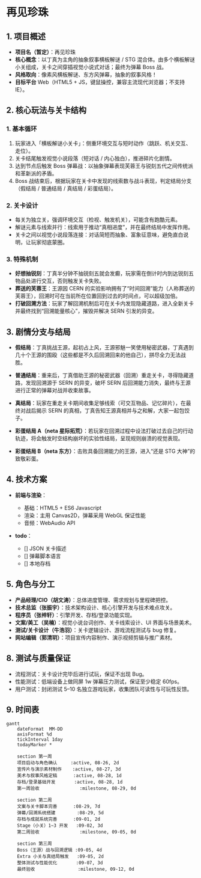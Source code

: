# 再见珍珠

## 1. 项目概述

- **项目名（暂定）**：再见珍珠
- **核心概念**：以丁真为主角的抽象叙事横板解谜 / STG 混合体。由多个横板解谜小关组成，关卡之间穿插视觉小说式对话；最终为弹幕 Boss 战。
- **风格取向**：像素风横板解谜、东方风弹幕，抽象的叙事风格！
- **目标平台** Web（HTML5 + JS，键鼠操控，兼容主流现代浏览器；不支持 IE）。

## 2. 核心玩法与关卡结构

### 1. 基本循环

1. 玩家进入「横板解谜小关卡」：侧重环境交互与短时动作（跳跃、机关交互、走位）。
2. 关卡结尾触发视觉小说段落（短对话 / 内心独白），推进碎片化剧情。
3. 达到节点后触发 Boss 弹幕战：以抽象弹幕表现芙蓉王与锐刻五代之间传统派和革新派的矛盾。
4. Boss 战结束后，根据玩家在关卡中发现的线索数与战斗表现，判定结局分支（假结局 / 普通结局 / 真结局 / 彩蛋结局）。

### 2. 关卡设计

- 每关为独立关，强调环境交互（检视、触发机关），可能含有跑酷元素。
- 解谜元素与线索并行：线索用于推动“真相进度”，并在最终结局中发挥作用。
- 关卡之间以视觉小说段落连接：对话简短而抽象、富象征意味，避免直白说明，让玩家彻底蒙圈。

### 3. 特殊机制

- **好想抽锐刻**：丁真半分钟不抽锐刻五就会发癫，玩家需在倒计时内到达锐刻五物品处进行交互，否则触发关卡失败。
- **葬送的芙蓉王**：王源因 CERN 的实验影响拥有了“时间回溯”能力（人称葬送的芙蓉王），回溯时可在当前所在位置回到过去的时间点，可以超级加倍。
- **打破回溯方法**：玩家了解回溯机制后可在关卡内发现隐藏道路，进入全新关卡并最终找到“回溯能量核心”，摧毁并解决 SERN 引发的异变。

## 3. 剧情分支与结局

- **假结局**：丁真挑战王源，起初占上风，王源邪魅一笑使用秘密武器，丁真遇到几十个王源的围殴（这些都是不久后回溯回来的他自己），拼尽全力无法战胜。

- **普通结局**：重来后，丁真借助王源的秘密武器（回溯）重走关卡，寻得隐藏道路，发现回溯源于 SERN 的异变，破坏 SERN 后回溯能力消失，最终与王源进行正常的弹幕对战并收束故事。

- **真结局**：玩家在重走关卡期间收集足够线索（可交互物品、记忆碎片），在最终对战后揭示 SERN 的真相，丁真告知王源真相并与之和解，大家一起包饺子。

- **彩蛋结局 A（neta 星际拓荒）**：若玩家在回溯过程中设法打破过去自己的行动轨迹，将会触发时空结构崩坏的实验性结局，呈现规则崩溃的视觉表现。

- **彩蛋结局 B（neta 东方）**：击败具备回溯能力的王源，进入“还是 STG 大神”的致敬彩蛋。

## 4. 技术方案

- **前端与渲染**：

  - 基础：HTML5 + ES6 Javascript
  - 渲染：主用 Canvas2D，弹幕采用 WebGL 保证性能
  - 音频：WebAudio API

- **todo**：
  - [] JSON 关卡描述
  - [] 弹幕脚本语言
  - [] 本地存档

## 5. 角色与分工

- **产品经理/CIO（胡文涛）**：总体进度管理、需求规划与里程碑把控。
- **技术总监（张振宇）**：技术架构设计、核心引擎开发与技术难点攻关。
- **程序员（张梓轩）**：引擎开发、存档/登录功能实现。
- **文案/美工（吴楠）**：视觉小说台词创作、关卡线索设计、UI 界面与场景美术。
- **测试/关卡设计（牛浩羽）**：关卡逻辑设计、游戏流程测试与 bug 修复。
- **网站编辑（郭清玥）**：项目宣传内容制作、演示视频剪辑与推广素材。

## 8. 测试与质量保证

- 流程测试：关卡设计完毕后进行试玩，保证不出现 Bug。
- 性能测试：低端设备上做同屏 1w 弹幕压力测试，保证至少稳定 60fps。
- 用户测试：封闭测试 5–10 名独立游戏玩家，收集团队可读性与可玩性反馈。

## 9. 时间表

```mermaid
gantt
    dateFormat  MM-DD
    axisFormat %d
    tickInterval 1day
    todayMarker *

    section 第一周
    项目启动与角色确认     :active, 08-26, 2d
    宣传片与演示素材制作    :active, 08-27, 3d
    美术与叙事风格定稿      :active, 08-28, 1d
    存档/登录基础开发       :active, 08-28, 1d
    第一周验收               :milestone, 08-29, 0d

    section 第二周
    文案与关卡脚本完善      :08-29, 7d
    弹幕/回溯系统搭建        :08-29, 5d
    存档与成就系统完善      :09-01, 2d
    Stage（小关）1~3 开发   :09-02, 3d
    第二周验收               :milestone, 09-05, 0d

    section 第三周
    Boss（王源）战与回溯逻辑 :09-05, 4d
    Extra 小关与真结局触发   :09-05, 2d
    整体测试与性能优化       :09-07, 3d
    最终验收                :milestone, 09-12, 0d
```
